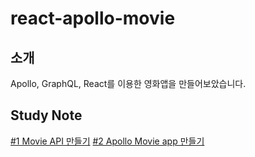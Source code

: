 # react-apollo-movie

## 소개
Apollo, GraphQL, React를 이용한 영화앱을 만들어보았습니다.

## Study Note
[#1 Movie API 만들기]()
[#2 Apollo Movie app 만들기]()